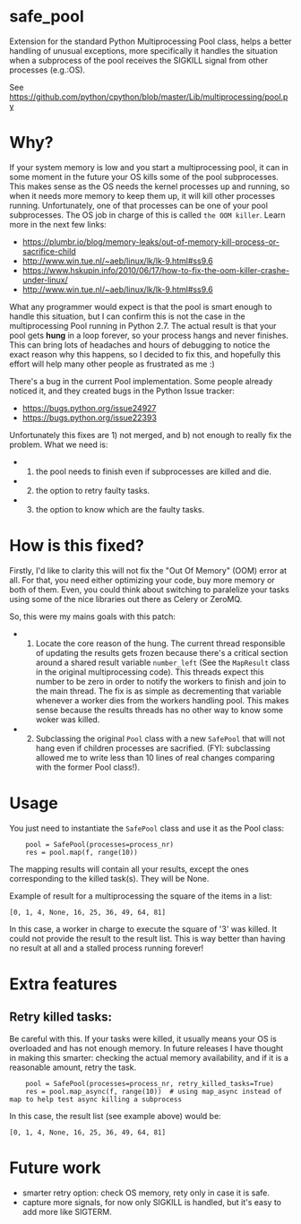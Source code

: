 # safe_pool

Extension for the standard Python Multiprocessing Pool class, helps a better handling of unusual exceptions,
more specifically it handles the situation when a subprocess of the pool receives the SIGKILL signal from other
processes (e.g.:OS).

See https://github.com/python/cpython/blob/master/Lib/multiprocessing/pool.py

# Why?
If your system memory is low and you start a multiprocessing pool, it can in some moment in the future your OS kills
some of the pool subprocesses. This makes sense as the OS needs the kernel processes up and running, so when it needs
more memory to keep them up, it will kill other processes running. Unfortunately, one of that processes can be one of your
pool subprocesses. The OS job in charge of this is called `the OOM killer`. Learn more in the next few links:

- https://plumbr.io/blog/memory-leaks/out-of-memory-kill-process-or-sacrifice-child
- http://www.win.tue.nl/~aeb/linux/lk/lk-9.html#ss9.6
- https://www.hskupin.info/2010/06/17/how-to-fix-the-oom-killer-crashe-under-linux/
- http://www.win.tue.nl/~aeb/linux/lk/lk-9.html#ss9.6

What any programmer would expect is that the pool is smart enough to handle this situation, but I can confirm this is
not the case in the multiprocessing Pool running in Python 2.7. The actual result is that your pool gets **hung** in
a loop forever, so your process hangs and never finishes. This can bring lots of headaches and hours of debugging to
notice the exact reason why this happens, so I decided to fix this, and hopefully this effort will help many other
people as frustrated as me :)

There's a bug in the current Pool implementation. Some people already noticed it, and they created bugs in
the Python Issue tracker:

- https://bugs.python.org/issue24927
- https://bugs.python.org/issue22393

Unfortunately this fixes are 1) not merged, and b) not enough to really fix the problem. What we need is:

- 1) the pool needs to finish even if subprocesses are killed and die.
- 2) the option to retry faulty tasks.
- 3) the option to know which are the faulty tasks.


# How is this fixed?

Firstly, I'd like to clarity this will not fix the "Out Of Memory" (OOM) error at all. For that, you need either optimizing
your code, buy more memory or both of them. Even, you could think about switching to paralelize your tasks using some
of the nice libraries out there as Celery or ZeroMQ.

So, this were my mains goals with this patch:

- 1) Locate the core reason of the hung. The current thread responsible of updating the results gets frozen because there's a
critical section around a shared result variable `number_left` (See the `MapResult` class in the original multiprocessing
code). This threads expect this number to be zero in order to notify the workers to finish and join to the main thread.
The fix is as simple as decrementing that variable whenever a worker dies from the workers handling pool.
This makes sense because the results threads has no other way to know some woker was killed.

- 2) Subclassing the original `Pool` class with a new `SafePool` that will not hang even if children processes are sacrified.
 (FYI: subclassing allowed me to write less than 10 lines of real changes comparing with the former Pool class!).


# Usage

You just need to instantiate the `SafePool` class and use it as the Pool class:

```
    pool = SafePool(processes=process_nr)
    res = pool.map(f, range(10))
```
The mapping results will contain all your results, except the ones corresponding to the killed task(s). They will be None.

Example of result for a multiprocessing the square of the items in a list:

```
[0, 1, 4, None, 16, 25, 36, 49, 64, 81]
```

In this case, a worker in charge to execute the square of '3' was killed. It could not provide the result to the result
list. This is way better than having no result at all and a stalled process running forever!


# Extra features

## Retry killed tasks:

Be careful with this. If your tasks were killed, it usually means your OS is overloaded and has not enough memory.
In future releases I have thought in making this smarter: checking the actual memory availability, and if it is
a reasonable amount, retry the task.

```
    pool = SafePool(processes=process_nr, retry_killed_tasks=True)
    res = pool.map_async(f, range(10))  # using map_async instead of map to help test async killing a subprocess
```

In this case, the result list (see example above) would be:

```
[0, 1, 4, None, 16, 25, 36, 49, 64, 81]
```

# Future work

- smarter retry option: check OS memory, rety only in case it is safe.
- capture more signals, for now only SIGKILL is handled, but it's easy to add more like SIGTERM.
